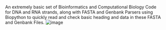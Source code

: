 An extremely basic set of Bioinformatics and Computational Biology Code for DNA and RNA strands, along with FASTA and Genbank Parsers using Biopython to quickly read and check basic heading and data in these FASTA and Genbank Files.
![image](https://github.com/user-attachments/assets/e486487c-2b9e-49bb-a740-c3d23555d46f)

